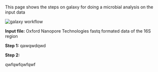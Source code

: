 This page shows the steps on galaxy for doing a microbial analysis on the input data

![galaxy workflow](https://user-images.githubusercontent.com/81419117/122450875-cd8d2700-cfa7-11eb-951f-4b96126d1e82.png)

**Input file:**
Oxford Nanopore Technologies fastq formated data of the 16S region

**Step 1:**
qawqwdqwd

**Step 2:**

qwfqwfqwfqwf

